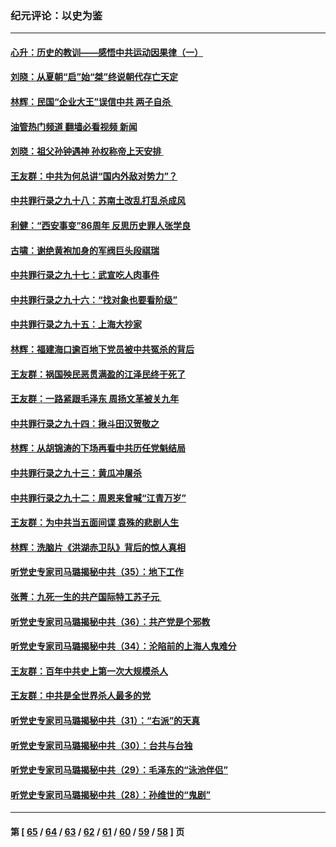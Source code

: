 ### 纪元评论：以史为鉴
---
#### [心升：历史的教训——感悟中共运动因果律（一）](../../pages/nsc1028/n13890731.md?12260330) 
#### [刘晓：从夏朝“启”始“桀”终说朝代存亡天定](../../pages/nsc1028/n13874028.md?12260330) 
#### [林辉：民国“企业大王”误信中共  两子自杀 ](../../pages/nsc1028/n13886313.md?12260330) 
#### [油管热门频道 翻墙必看视频 新闻](ok?12260330)
#### [刘晓：祖父孙钟遇神 孙权称帝上天安排 ](../../pages/nsc1028/n13882761.md?12260330) 
#### [王友群：中共为何总讲“国内外敌对势力”？](../../pages/nsc1028/n13881858.md?12260330) 
#### [中共罪行录之九十八：苏南土改乱打乱杀成风](../../pages/nsc1028/n13881845.md?12260330) 
#### [利健：“西安事变”86周年 反思历史罪人张学良](../../pages/nsc1028/n13882019.md?12260330) 
#### [古啸：谢绝黄袍加身的军阀巨头段祺瑞](../../pages/nsc1028/n13881966.md?12260330) 
#### [中共罪行录之九十七：武宣吃人肉事件](../../pages/nsc1028/n13881566.md?12260330) 
#### [中共罪行录之九十六：“找对象也要看阶级”](../../pages/nsc1028/n13880181.md?12260330) 
#### [中共罪行录之九十五：上海大抄家](../../pages/nsc1028/n13879492.md?12260330) 
#### [林辉：福建海口逾百地下党员被中共冤杀的背后](../../pages/nsc1028/n13878946.md?12260330) 
#### [王友群：祸国殃民恶贯满盈的江泽民终于死了](../../pages/nsc1028/n13876096.md?12260330) 
#### [王友群：一路紧跟毛泽东 周扬文革被关九年](../../pages/nsc1028/n13873383.md?12260330) 
#### [中共罪行录之九十四：揪斗田汉贺敬之](../../pages/nsc1028/n13872944.md?12260330) 
#### [林辉：从胡锦涛的下场再看中共历任党魁结局](../../pages/nsc1028/n13872142.md?12260330) 
#### [中共罪行录之九十三：黄瓜冲屠杀](../../pages/nsc1028/n13872199.md?12260330) 
#### [中共罪行录之九十二：周恩来曾喊“江青万岁”](../../pages/nsc1028/n13869483.md?12260330) 
#### [王友群：为中共当五面间谍 袁殊的悲剧人生](../../pages/nsc1028/n13868782.md?12260330) 
#### [林辉：洗脑片《洪湖赤卫队》背后的惊人真相](../../pages/nsc1028/n13868674.md?12260330) 
#### [听党史专家司马璐揭秘中共（35）：地下工作](../../pages/nsc1028/n13866828.md?12260330) 
#### [张菁：九死一生的共产国际特工苏子元 ](../../pages/nsc1028/n13867901.md?12260330) 
#### [听党史专家司马璐揭秘中共（36）：共产党是个邪教](../../pages/nsc1028/n13867637.md?12260330) 
#### [听党史专家司马璐揭秘中共（34）：沦陷前的上海人鬼难分](../../pages/nsc1028/n13866165.md?12260330) 
#### [王友群：百年中共史上第一次大规模杀人](../../pages/nsc1028/n13863785.md?12260330) 
#### [王友群：中共是全世界杀人最多的党](../../pages/nsc1028/n13860689.md?12260330) 
#### [听党史专家司马璐揭秘中共（31）：“右派”的天真](../../pages/nsc1028/n13860002.md?12260330) 
#### [听党史专家司马璐揭秘中共（30）：台共与台独](../../pages/nsc1028/n13859351.md?12260330) 
#### [听党史专家司马璐揭秘中共（29）：毛泽东的“泳池伴侣”](../../pages/nsc1028/n13858477.md?12260330) 
#### [听党史专家司马璐揭秘中共（28）：孙维世的“鬼剧”](../../pages/nsc1028/n13856891.md?12260330) 

---
#### 第 [ [65](./65.md?12260330) / [64](./64.md?12260330) / [63](./63.md?12260330) / [62](./62.md?12260330) / [61](./61.md?12260330) / [60](./60.md?12260330) / [59](./59.md?12260330) / [58](./58.md?12260330) ] 页
